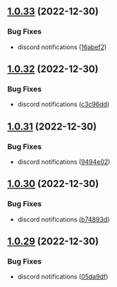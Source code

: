 ## [1.0.33](https://github.com/Torwent/wasp-free/compare/v1.0.32...v1.0.33) (2022-12-30)


### Bug Fixes

* discord notifications ([16abef2](https://github.com/Torwent/wasp-free/commit/16abef218255fbf689cb06088477d7f38dc7ad6d))



## [1.0.32](https://github.com/Torwent/wasp-free/compare/v1.0.31...v1.0.32) (2022-12-30)


### Bug Fixes

* discord notifications ([c3c96dd](https://github.com/Torwent/wasp-free/commit/c3c96ddad806cfc961e933ebe958061066103152))



## [1.0.31](https://github.com/Torwent/wasp-free/compare/v1.0.30...v1.0.31) (2022-12-30)


### Bug Fixes

* discord notifications ([9494e02](https://github.com/Torwent/wasp-free/commit/9494e0296f2228ef77957549b0001b5033d8f4da))



## [1.0.30](https://github.com/Torwent/wasp-free/compare/v1.0.29...v1.0.30) (2022-12-30)


### Bug Fixes

* discord notifications ([b74893d](https://github.com/Torwent/wasp-free/commit/b74893d1b1daf71b00adecae588c59ad02f2868b))



## [1.0.29](https://github.com/Torwent/wasp-free/compare/v1.0.28...v1.0.29) (2022-12-30)


### Bug Fixes

* discord notifications ([05da9df](https://github.com/Torwent/wasp-free/commit/05da9dfc45b04d510c3388240e96420be91045aa))



